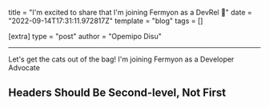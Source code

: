 title = "I'm excited to share that I'm joining Fermyon as a DevRel 🥑"
date = "2022-09-14T17:31:11.972817Z"
template = "blog"
tags = []

[extra]
type = "post"
author = "Opemipo Disu"

---

Let's get the cats out of the bag! I'm joining Fermyon as a Developer Advocate

<!-- Ideally, for SEO there should be an image after the first paragraph or two -->

## Headers Should Be Second-level, Not First
